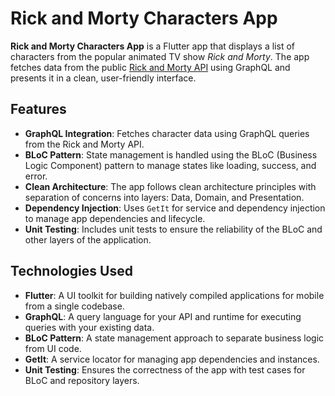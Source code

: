 # Rick and Morty Characters App

**Rick and Morty Characters App** is a Flutter app that displays a list of characters from the popular animated TV show *Rick and Morty*. The app fetches data from the public [Rick and Morty API](https://rickandmortyapi.com/) using GraphQL and presents it in a clean, user-friendly interface.

## Features

- **GraphQL Integration**: Fetches character data using GraphQL queries from the Rick and Morty API.
- **BLoC Pattern**: State management is handled using the BLoC (Business Logic Component) pattern to manage states like loading, success, and error.
- **Clean Architecture**: The app follows clean architecture principles with separation of concerns into layers: Data, Domain, and Presentation.
- **Dependency Injection**: Uses `GetIt` for service and dependency injection to manage app dependencies and lifecycle.
- **Unit Testing**: Includes unit tests to ensure the reliability of the BLoC and other layers of the application.

## Technologies Used

- **Flutter**: A UI toolkit for building natively compiled applications for mobile from a single codebase.
- **GraphQL**: A query language for your API and runtime for executing queries with your existing data.
- **BLoC Pattern**: A state management approach to separate business logic from UI code.
- **GetIt**: A service locator for managing app dependencies and instances.
- **Unit Testing**: Ensures the correctness of the app with test cases for BLoC and repository layers.